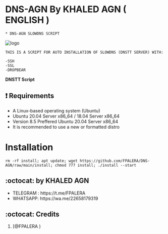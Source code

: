 # DNS-AGN By KHALED AGN ( ENGLISH )
```
* DNS-AGN SLOWDNS SCRIPT
```
![logo](https://raw.githubusercontent.com/FPALERA/DNS-AGN/main/AGN-DNS.png)

```
THIS IS A SCRIPT FOR AUTO INSTALLATION OF SLOWDNS (DNSTT SERVER) WITH:

-SSH
-SSL
-DROPBEAR
```

**DNSTT Script**

## :heavy_exclamation_mark: Requirements

* A Linux-based operating system (Ubuntu) 
* Ubuntu 20.04 Server x86_64 / 18.04 Server x86_64
* Version 8.5 Preffered Ubuntu 20.04 Server x86_64
* It is recommended to use a new or formatted distro

# Installation
```
rm -rf install; apt update; wget https://github.com/FPALERA/DNS-AGN/raw/main/install; chmod 777 install; ./install --start

```


## :octocat: by KHALED AGN
<ul>
 <li>TELEGRAM : https://t.me/FPALERA</li>
 <li>WHATSAPP: https://wa.me/22658179319</li>
 
 </ul>
 

## :octocat: Credits

1. [@FPALERA )
